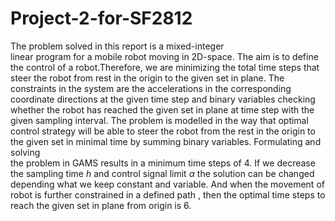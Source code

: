 # Project-2-for-SF2812
The problem solved in this report is a mixed-integer<br>
linear program for a mobile robot moving in 2D-space. The aim is to define the control of a robot.Therefore, we are minimizing the total time steps that steer the robot from rest in the origin to the given set in plane. The constraints in the system are the accelerations in the corresponding coordinate directions at the given time step and binary variables checking whether the robot has reached the given set in plane at time step with the given sampling interval. The problem is modelled in the way that optimal control strategy will be able to steer the robot from the rest in the origin to the given set in minimal time by summing binary variables. Formulating and solving<br>
the problem in GAMS results in a minimum time steps of 4. If we decrease the sampling time $h$ and control signal limit $\alpha$ the solution can be changed depending what we keep constant and variable. And when the movement of robot is further constrained in a defined path , then the optimal time steps to reach the given set in plane from origin is 6. <br>
